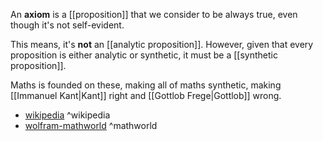 An **axiom** is a [[proposition]] that we consider to be always true, even though it's not self-evident.

This means, it's **not** an [[analytic proposition]]. However, given that every proposition is either analytic or synthetic, it must be a [[synthetic proposition]].

Maths is founded on these, making all of maths synthetic, making [[Immanuel Kant|Kant]] right and [[Gottlob Frege|Gottlob]] wrong.

- [wikipedia](https://en.wikipedia.org/wiki/Axiom) ^wikipedia
- [wolfram-mathworld](https://mathworld.wolfram.com/Proposition.html) ^mathworld